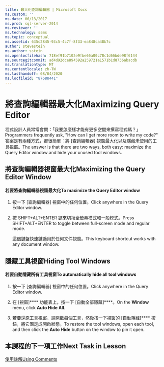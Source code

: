 ```yaml
---
title: 最大化查詢編輯器 | Microsoft Docs
ms.custom: ''
ms.date: 06/13/2017
ms.prod: sql-server-2014
ms.reviewer: ''
ms.technology: ssms
ms.topic: conceptual
ms.assetid: 635c2845-93c5-4c7f-8f33-ea848ca48b7c
author: stevestein
ms.author: sstein
ms.openlocfilehash: 718ef91b7102e9fbe66a00c78c1d66bde98f6144
ms.sourcegitcommit: ad4d92dce894592a259721a1571b1d8736abacdb
ms.translationtype: MT
ms.contentlocale: zh-TW
ms.lasthandoff: 08/04/2020
ms.locfileid: "87688441"
---
```

# <a name="maximizing-query-editor"></a><span data-ttu-id="a6aa3-102">將查詢編輯器最大化</span><span class="sxs-lookup"><span data-stu-id="a6aa3-102">Maximizing Query Editor</span></span>
  <span data-ttu-id="a6aa3-103">程式設計人員常常會問：「我要怎麼樣才能有更多空間來撰寫程式碼？」</span><span class="sxs-lookup"><span data-stu-id="a6aa3-103">Programmers frequently ask, "How can I get more room to write my code?"</span></span> <span data-ttu-id="a6aa3-104">答案是有兩種方式，都很簡單：將 [查詢編輯器] 視窗最大化以及隱藏未使用的工具視窗。</span><span class="sxs-lookup"><span data-stu-id="a6aa3-104">The answer is that there are two ways, both easy: maximize the Query Editor window and hide your unused tool windows.</span></span>  
  
## <a name="maximizing-the-query-editor-window"></a><span data-ttu-id="a6aa3-105">將查詢編輯器視窗最大化</span><span class="sxs-lookup"><span data-stu-id="a6aa3-105">Maximizing the Query Editor Window</span></span>  
  
#### <a name="to-maximize-the-query-editor-window"></a><span data-ttu-id="a6aa3-106">若要將查詢編輯器視窗最大化</span><span class="sxs-lookup"><span data-stu-id="a6aa3-106">To maximize the Query Editor window</span></span>  
  
1.  <span data-ttu-id="a6aa3-107">按一下 [查詢編輯器] 視窗中的任何位置。</span><span class="sxs-lookup"><span data-stu-id="a6aa3-107">Click anywhere in the Query Editor window.</span></span>  
  
2.  <span data-ttu-id="a6aa3-108">按 SHIFT+ALT+ENTER 鍵來切換全螢幕模式和一般模式。</span><span class="sxs-lookup"><span data-stu-id="a6aa3-108">Press SHIFT+ALT+ENTER to toggle between full-screen mode and regular mode.</span></span>  
  
     <span data-ttu-id="a6aa3-109">這個鍵盤快速鍵適用於任何文件視窗。</span><span class="sxs-lookup"><span data-stu-id="a6aa3-109">This keyboard shortcut works with any document window.</span></span>  
  
## <a name="hiding-tool-windows"></a><span data-ttu-id="a6aa3-110">隱藏工具視窗</span><span class="sxs-lookup"><span data-stu-id="a6aa3-110">Hiding Tool Windows</span></span>  
  
#### <a name="to-automatically-hide-all-tool-windows"></a><span data-ttu-id="a6aa3-111">若要自動隱藏所有工具視窗</span><span class="sxs-lookup"><span data-stu-id="a6aa3-111">To automatically hide all tool windows</span></span>  
  
1.  <span data-ttu-id="a6aa3-112">按一下 [查詢編輯器] 視窗中的任何位置。</span><span class="sxs-lookup"><span data-stu-id="a6aa3-112">Click anywhere in the Query Editor window.</span></span>  
  
2.  <span data-ttu-id="a6aa3-113">在 [視窗]\*\*\*\* 功能表上，按一下 [自動全部隱藏]\*\*\*\*。</span><span class="sxs-lookup"><span data-stu-id="a6aa3-113">On the **Window** menu, click **Auto Hide All**.</span></span>  
  
3.  <span data-ttu-id="a6aa3-114">若要還原工具視窗，請開啟每個工具，然後按一下視窗的 [自動隱藏]\*\*\*\* 按鈕，將它固定成開啟狀態。</span><span class="sxs-lookup"><span data-stu-id="a6aa3-114">To restore the tool windows, open each tool, and then click the **Auto Hide** button on the window to pin it open.</span></span>  
  
## <a name="next-task-in-lesson"></a><span data-ttu-id="a6aa3-115">本課程的下一項工作</span><span class="sxs-lookup"><span data-stu-id="a6aa3-115">Next Task in Lesson</span></span>  
 [<span data-ttu-id="a6aa3-116">使用註解</span><span class="sxs-lookup"><span data-stu-id="a6aa3-116">Using Comments</span></span>](lesson-2-4-using-comments.md)  
  
  
